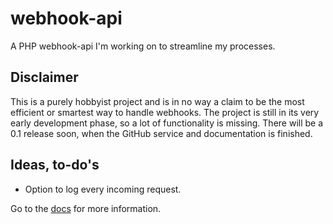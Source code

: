 # webhook-api
A PHP webhook-api I'm working on to streamline my processes.

## Disclaimer
This is a purely hobbyist project and is in no way a claim to be the most efficient or smartest way to handle webhooks.
The project is still in its very early development phase, so a lot of functionality is missing. There will be a 0.1 release soon, when the GitHub service and documentation is finished.

## Ideas, to-do's
- Option to log every incoming request.

Go to the [docs](docs/index.md) for more information.

